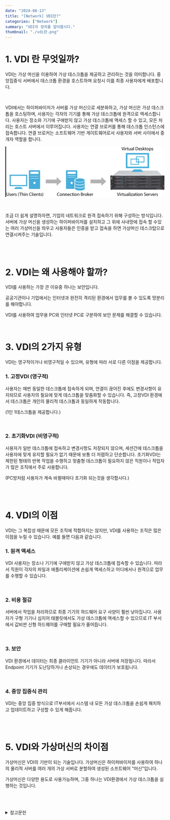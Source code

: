 ```yaml
---
date: "2024-08-13"
title: "[Network] VDI란?"
categories: ["Network"]
summary: "VDI의 정의를 알아봅시다."
thumbnail: "./vdi란.png"
---
```


# 1. VDI 란 무엇일까?

VDI는 가상 머신을 이용하여 가상 데스크톱을 제공하고 관리하는 것을 의미합니다. 중앙집중식 서버에서 데스크톱 환경을 호스트하며 요청시 이를 최종 사용자에게 배포합니다.

 <br>

VDI에서는 하이퍼바이저가 서버를 가상 머신으로 세분화하고, 가상 머신은 가상 데스크톱을 호스팅하며, 사용자는 각자의 기기를 통해 가상 데스크톱에 원격으로 액세스합니다. 사용자는 장소와 기기에 구애받지 않고 가상 데스크톱에 액세스 할 수 있고, 모든 처리는 호스트 서버에서 이루어집니다. 사용자는 연결 브로커를 통해 데스크톱 인스턴스에 접속합니다. 연결 브로커는 소프트웨어 기반 게이트웨어로서 사용자와 서버 사이에서 중개자 역할을 합니다.

![vdi란이미지](vdi란이미지.png)

 <br>

조금 더 쉽게 설명하자면, 기업의 네트워크로 원격 접속하기 위해 구성하는 방식입니다. 서버에 가상 머신을 생성하는 하이퍼바이저를 설치하고 그 위에 사내망에 접속 할 수있는 여러 가상머신을 띄우고 사용자들은 인증을 받고 접속을 하면 가상머신 데스크탑으로 연결시켜주는 기술입니다.

 <br>
 <br>

# 2. VDI는 왜 사용해야 할까?

VDI를 사용하는 가장 큰 이유중 하나는 보안입니다.

공공기관이나 기업에서는 인터넷과 완전히 격리된 환경에서 업무를 볼 수 있도록 망분리를 해야합니다.

VDI를 사용하여 업무용 PC와 인터넷 PC로 구분하여 보안 문제를 해결할 수 있습니다.

 <br>

# 3. VDI의 2가지 유형

VDI는 영구적이거나 비영구적일 수 있으며, 유형에 따라 서로 다른 이점을 제공합니다.

### 1. 고정VDI (영구적)

사용자는 매번 동일한 데스크톱에 접속하게 되며, 연결이 끊어진 후에도 변경사항이 유지되므로 사용자의 필요에 맞게 데스크톱을 맞춤화할 수 있습니다. 즉, 고정VDI 환경에서 데스크톱은 개인의 물리적 데스크톱과 동일하게 작동합니다.

(1인 1데스크톱을 제공합니다.)

  <br>

### 2. 초기화VDI (비영구적)

사용자가 일반 데스크톱에 접속하고 변경사항도 저장되지 않으며, 세션간에 데스크톱을 사용자에 맞게 유지할 필요가 없기 때문에 보통 더 저렴하고 단순합니다. 초기화VDI는 제한된 형태의 반복 작업을 수행하고 맞춤형 데스크톱이 필요하지 않은 직원이나 작업자가 많은 조직에서 주로 사용합니다.

(PC방처럼 사용자가 계속 바뀔때마다 초기화 되는것을 생각합시다.)

  <br>
  
  <br>

# 4. VDI의 이점

VDI는 그 복잡성 때문에 모든 조직에 적합하지는 않지만, VDI를 사용하는 조직은 많은 이점을 누릴 수 있습니다. 예를 들면 다음과 같습니다.

### 1. 원격 액세스

VDI 사용자는 장소나 기기에 구애받지 않고 가상 데스크톱에 접속할 수 있습니다. 따라서 직원이 각자의 파일과 애플리케이션에 손쉽게 액세스하고 어디에서나 원격으로 업무를 수행할 수 있습니다.

  <br>

### 2. 비용 절감

서버에서 작업을 처리하므로 최종 기기의 하드웨어 요구 사양이 훨씬 낮아집니다. 사용자가 구형 기기나 심지어 태블릿에서도 가상 데스크톱에 액세스할 수 있으므로 IT 부서에서 값비싼 신형 하드웨어를 구매할 필요가 줄어듭니다.

  <br>

### 3. 보안

VDI 환경에서 데이터는 최종 클라이언트 기기가 아니라 서버에 저장됩니다. 따라서 Endpoint 기기가 도난당하거나 손상되는 경우에도 데이터가 보호됩니다.

  <br>

### 4. 중앙 집중식 관리

VDI는 중앙 집중 방식으로 IT부서에서 시스템 내 모든 가상 데스크톱을 손쉽게 패치하고 업데이트하고 구성할 수 있게 해줍니다.

  <br>
  
  <br>

# 5. VDI와 가상머신의 차이점

가상머신은 VDI의 기반이 되는 기술입니다. 가상머신은 하이퍼바이저를 사용하여 하나의 물리적 서버를 여러 개의 가상 서버로 분할하여 생성된 소프트웨어 "머신"입니다.

가상머신은 다양한 용도로 사용가능하며, 그중 하나는 VDI환경에서 가상 데스크톱을 실행하는 것입니다.

<br>
<br>
<br>

<details>

<summary>참고문헌</summary>

<div markdown="1">

https://potato-yong.tistory.com/3

</div>

</details>
